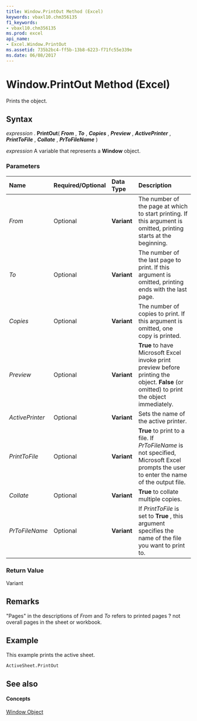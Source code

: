 ```yaml
---
title: Window.PrintOut Method (Excel)
keywords: vbaxl10.chm356135
f1_keywords:
- vbaxl10.chm356135
ms.prod: excel
api_name:
- Excel.Window.PrintOut
ms.assetid: 735b2bc4-ff5b-13b8-6223-f71fc55e339e
ms.date: 06/08/2017
---
```



# Window.PrintOut Method (Excel)

Prints the object.


## Syntax

 _expression_ . **PrintOut**( **_From_** , **_To_** , **_Copies_** , **_Preview_** , **_ActivePrinter_** , **_PrintToFile_** , **_Collate_** , **_PrToFileName_** )

 _expression_ A variable that represents a **Window** object.


### Parameters



|**Name**|**Required/Optional**|**Data Type**|**Description**|
|:-----|:-----|:-----|:-----|
| _From_|Optional| **Variant**|The number of the page at which to start printing. If this argument is omitted, printing starts at the beginning.|
| _To_|Optional| **Variant**|The number of the last page to print. If this argument is omitted, printing ends with the last page.|
| _Copies_|Optional| **Variant**|The number of copies to print. If this argument is omitted, one copy is printed.|
| _Preview_|Optional| **Variant**| **True** to have Microsoft Excel invoke print preview before printing the object. **False** (or omitted) to print the object immediately.|
| _ActivePrinter_|Optional| **Variant**|Sets the name of the active printer.|
| _PrintToFile_|Optional| **Variant**| **True** to print to a file. If _PrToFileName_ is not specified, Microsoft Excel prompts the user to enter the name of the output file.|
| _Collate_|Optional| **Variant**| **True** to collate multiple copies.|
| _PrToFileName_|Optional| **Variant**|If  _PrintToFile_ is set to **True** , this argument specifies the name of the file you want to print to.|

### Return Value

Variant


## Remarks

"Pages" in the descriptions of  _From_ and _To_ refers to printed pages ? not overall pages in the sheet or workbook.


## Example

This example prints the active sheet.


```vb
ActiveSheet.PrintOut
```


## See also


#### Concepts


[Window Object](Excel.Window.md)

